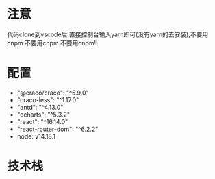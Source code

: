 # 注意
代码clone到vscode后,直接控制台输入yarn即可(没有yarn的去安装),不要用cnpm 不要用cnpm 不要用cnpm!!

# 配置
- "@craco/craco": "^5.9.0"
- "craco-less": "^1.17.0"
- "antd": "^4.13.0"
- "echarts": "^5.3.2"
- "react": "^16.14.0"
- "react-router-dom": "^6.2.2"
- node: v14.18.1

# 技术栈

